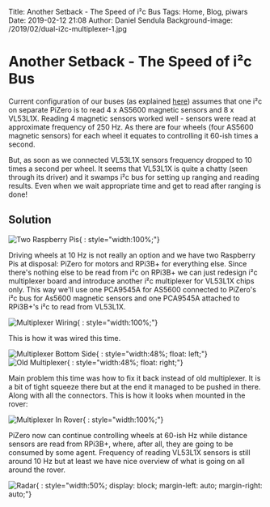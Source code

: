 Title: Another Setback - The Speed of i²c Bus
Tags: Home, Blog, piwars
Date: 2019-02-12 21:08
Author: Daniel Sendula
Background-image: /2019/02/dual-i2c-multiplexer-1.jpg

# Another Setback - The Speed of i²c Bus

Current configuration of our buses (as explained [here](http://piwars.abstracthorizon.org/posts/2018/12/10/i2c-multiplexer/))
assumes that one i²c on separate PiZero is to read 4 x AS5600 magnetic sensors and 8 x VL53L1X. Reading 4 magnetic sensors 
worked well - sensors were read at approximate frequency of 250 Hz. As there are four wheels (four AS5600 magnetic sensors) for each wheel it equates to controlling it 60-ish times a second. 

But, as soon as we connected VL53L1X sensors frequency dropped to 10 times a second per wheel. It seems that VL53L1X is quite a chatty (seen through its driver) and it swamps i²c bus for setting up ranging and reading results. Even when we wait appropriate time and get to read after ranging is done!

## Solution

![Two Raspberry Pis](/2019/01/rpi3-pi0.png "Two Raspberry Pis"){ : style="width:100%;"}

Driving wheels at 10 Hz is not really an option and we have two Raspberry Pis at disposal: PiZero for motors and RPi3B+ for everything else. Since there's nothing else to be read from i²c on RPi3B+ we can just redesign i²c multiplexer board and introduce another i²c multiplexer for VL53L1X chips only. This way we'll use one PCA9545A for AS5600 connected to PiZero's i²c bus for As5600 magnetic sensors and one PCA9545A attached to RPi3B+'s i²c to read from VL53L1X.


![Multiplexer Wiring](/2019/02/dual-i2c-multiplexer-1-b.jpg "Multiplexer Wiring"){ : style="width:100%;"}

This is how it was wired this time.

![Multiplexer Bottom Side](/2019/02/dual-i2c-multiplexer-2.jpg "Multiplexer Bottom Side"){ : style="width:48%; float: left;"}
![Old Multiplexer](/2018/12/i2c-multiplexer-5.jpg "Old Multiplexer"){ : style="width:48%; float: right;"}

Main problem this time was how to fix it back instead of old multiplexer. It is a bit of tight squeeze there but at the end it managed to be pushed in there. Along with all the connectors. This is how it looks when mounted in the rover:

![Multiplexer In Rover](/2019/02/dual-i2c-multiplexer-3.jpg "Multiplexer In Rover"){ : style="width:100%;"}

PiZero now can continue controlling wheels at 60-ish Hz while distance sensors are read from RPi3B+, where, after all, they are going to be consumed by some agent. Frequency of reading VL53L1X sensors is still around 10 Hz but at least we have nice overview of what is going on all around the rover. 

![Radar](/2019/02/radar.png "Radar"){ : style="width:50%; display: block; margin-left: auto; margin-right: auto;"}
